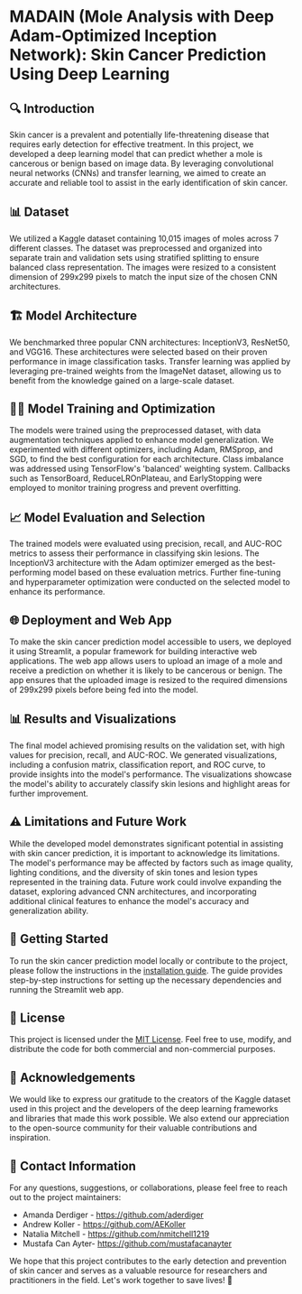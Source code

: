 # MADAIN (Mole Analysis with Deep Adam-Optimized Inception Network): Skin Cancer Prediction Using Deep Learning

## 🔍 Introduction
Skin cancer is a prevalent and potentially life-threatening disease that requires early detection for effective treatment. In this project, we developed a deep learning model that can predict whether a mole is cancerous or benign based on image data. By leveraging convolutional neural networks (CNNs) and transfer learning, we aimed to create an accurate and reliable tool to assist in the early identification of skin cancer.

## 📊 Dataset
We utilized a Kaggle dataset containing 10,015 images of moles across 7 different classes. The dataset was preprocessed and organized into separate train and validation sets using stratified splitting to ensure balanced class representation. The images were resized to a consistent dimension of 299x299 pixels to match the input size of the chosen CNN architectures.

## 🏗️ Model Architecture
We benchmarked three popular CNN architectures: InceptionV3, ResNet50, and VGG16. These architectures were selected based on their proven performance in image classification tasks. Transfer learning was applied by leveraging pre-trained weights from the ImageNet dataset, allowing us to benefit from the knowledge gained on a large-scale dataset.

## 🏋️‍♀️ Model Training and Optimization
The models were trained using the preprocessed dataset, with data augmentation techniques applied to enhance model generalization. We experimented with different optimizers, including Adam, RMSprop, and SGD, to find the best configuration for each architecture. Class imbalance was addressed using TensorFlow's 'balanced' weighting system. Callbacks such as TensorBoard, ReduceLROnPlateau, and EarlyStopping were employed to monitor training progress and prevent overfitting.

## 📈 Model Evaluation and Selection
The trained models were evaluated using precision, recall, and AUC-ROC metrics to assess their performance in classifying skin lesions. The InceptionV3 architecture with the Adam optimizer emerged as the best-performing model based on these evaluation metrics. Further fine-tuning and hyperparameter optimization were conducted on the selected model to enhance its performance.

## 🌐 Deployment and Web App
To make the skin cancer prediction model accessible to users, we deployed it using Streamlit, a popular framework for building interactive web applications. The web app allows users to upload an image of a mole and receive a prediction on whether it is likely to be cancerous or benign. The app ensures that the uploaded image is resized to the required dimensions of 299x299 pixels before being fed into the model.

## 📊 Results and Visualizations
The final model achieved promising results on the validation set, with high values for precision, recall, and AUC-ROC. We generated visualizations, including a confusion matrix, classification report, and ROC curve, to provide insights into the model's performance. The visualizations showcase the model's ability to accurately classify skin lesions and highlight areas for further improvement.

## ⚠️ Limitations and Future Work
While the developed model demonstrates significant potential in assisting with skin cancer prediction, it is important to acknowledge its limitations. The model's performance may be affected by factors such as image quality, lighting conditions, and the diversity of skin tones and lesion types represented in the training data. Future work could involve expanding the dataset, exploring advanced CNN architectures, and incorporating additional clinical features to enhance the model's accuracy and generalization ability.

## 🚀 Getting Started
To run the skin cancer prediction model locally or contribute to the project, please follow the instructions in the [installation guide](link-to-installation-guide). The guide provides step-by-step instructions for setting up the necessary dependencies and running the Streamlit web app.

## 📜 License
This project is licensed under the [MIT License](link-to-license-file). Feel free to use, modify, and distribute the code for both commercial and non-commercial purposes.

## 🙏 Acknowledgements
We would like to express our gratitude to the creators of the Kaggle dataset used in this project and the developers of the deep learning frameworks and libraries that made this work possible. We also extend our appreciation to the open-source community for their valuable contributions and inspiration.

## 📧 Contact Information
For any questions, suggestions, or collaborations, please feel free to reach out to the project maintainers:
- Amanda Derdiger - https://github.com/aderdiger
- Andrew Koller - https://github.com/AEKoller
- Natalia Mitchell - https://github.com/nmitchell1219
- Mustafa Can Ayter- https://github.com/mustafacanayter

We hope that this project contributes to the early detection and prevention of skin cancer and serves as a valuable resource for researchers and practitioners in the field. Let's work together to save lives! 💪
